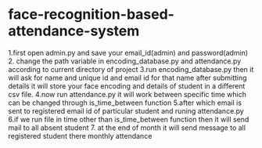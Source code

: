 # face-recognition-based-attendance-system
1.first open admin.py and save your email_id(admin) and password(admin) 
2. change the path variable in  encoding_database.py and attendance.py according to current directory of project
3.run encoding_database.py then it will ask for name and unique id and email id for that name after submitting details it will store your face encoding and details of student in a  different csv file.
4.now run attendance.py it will work between specific time which can be changed through is_time_between function
5.after which email is sent to registered email id of particular student and runing attendance.py
6.if we run file in time other than is_time_between function then it will send mail to all absent student
7. at the end of month it will send message to all registered student there monthly attendance
